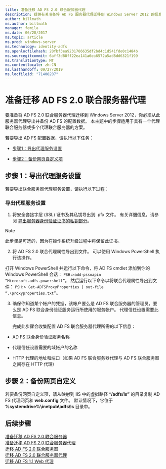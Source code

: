 ```yaml
---
title: 准备迁移 AD FS 2.0 联合服务器代理
description: 提供有关准备将 AD FS 服务器代理迁移到 Windows Server 2012 的信息。
author: billmath
ms.author: billmath
manager: femila
ms.date: 06/28/2017
ms.topic: article
ms.prod: windows-server
ms.technology: identity-adfs
ms.openlocfilehash: 20fbf3ea9231706635df2bd4c1d541fde0c1484b
ms.sourcegitcommit: 6aff3d88ff22ea141a6ea6572a5ad8dd6321f199
ms.translationtype: MT
ms.contentlocale: zh-CN
ms.lasthandoff: 09/27/2019
ms.locfileid: "71408207"
---
```

# <a name="prepare-to-migrate-the-ad-fs-20-federation-server-proxy"></a>准备迁移 AD FS 2.0 联合服务器代理

要准备将 AD FS 2.0 联合服务器代理迁移到 Windows Server 2012，你必须从此服务器代理导出并备份 AD FS 的配置数据。  本主题中的步骤适用于具有一个代理联合服务器或多个代理联合服务器的方案。  
  
 若要导出 AD FS 配置数据，请执行以下任务：  
  
-   [步骤1：导出代理服务设置](#step-1-export-proxy-service-settings)  
  
-   [步骤2：备份网页自定义项](#step-2-back-up-webpage-customizations)  
  
##  <a name="step-1-export-proxy-service-settings"></a>步骤 1：导出代理服务设置  
 若要导出联合服务器代理服务设置，请执行以下过程：  
  
### <a name="to-export-proxy-service-settings"></a>导出代理服务设置  
  
1.  将安全套接字层 (SSL) 证书及其私钥导出到 .pfx 文件。 有关详细信息，请参阅 [导出服务器身份验证证书的私钥部分](export-the-private-key-portion-of-a-server-authentication-certificate.md)。  
  
> [!NOTE]
>  此步骤是可选的，因为在操作系统升级过程中将保留此证书。  
  
2. 将 AD FS 2.0 联合代理属性导出到文件。 可以使用 Windows PowerShell 执行该操作。  
  
打开 Windows PowerShell 并运行以下命令，将 AD FS cmdlet 添加到你的 Windows PowerShell 会话： `PSH:>add-pssnapin “Microsoft.adfs.powershell”`。 然后运行以下命令以将联合代理属性导出到文件： `PSH:> Get-ADFSProxyProperties | out-file “.\proxyproperties.txt”`。  
  
3. 确保你知道某个帐户的凭据，该帐户要么是 AD FS 联合服务器的管理员，要么是 AD FS 联合身份验证服务运行所使用的服务帐户。  代理信任设置需要此信息。  
  
   完成此步骤会收集配置 AD FS 联合服务器代理所需的以下信息：  
  
-   AD FS 联合身份验证服务名称  
  
-   代理信任设置需要的域帐户的名称  
  
-   HTTP 代理的地址和端口（如果 AD FS 联合服务器代理与 AD FS 联合服务器之间存在 HTTP 代理）  
  
##  <a name="step-2-back-up-webpage-customizations"></a>步骤 2：备份网页自定义  
 若要备份网页自定义项，请从映射到 IIS 中的虚拟路径 **“/adfs/ls”** 的目录复制 AD FS 代理网页和 **web.config** 文件。  默认情况下，它位于 **%systemdrive%\inetpub\adfs\ls** 目录中。  
  
## <a name="next-steps"></a>后续步骤
 [准备迁移 AD FS 2.0 联合服务器](prepare-to-migrate-ad-fs-fed-server.md)   
 [准备迁移 AD FS 2.0 联合服务器代理](prepare-to-migrate-ad-fs-fed-proxy.md)   
 [迁移 AD FS 2.0 联合服务器](migrate-the-ad-fs-fed-server.md)   
 [迁移 AD FS 2.0 联合服务器代理](migrate-the-ad-fs-2-fed-server-proxy.md)   
 [迁移 AD FS 1.1 Web 代理](migrate-the-ad-fs-web-agent.md)